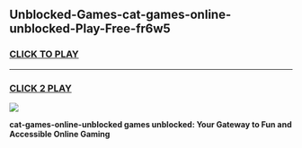 
## Unblocked-Games-cat-games-online-unblocked-Play-Free-fr6w5
<h3>
<a href="https://premium76.site?title=cat-games-online-unblocked&ref=09A">CLICK TO PLAY</a></h3>
<hr>

<h3>
<a href="https://premium76.site?title=cat-games-online-unblocked&ref=09A">CLICK 2 PLAY</a>
  
</h3>

<a href="https://premium76.site?title=cat-games-online-unblocked&ref=09A"><img src="https://clearcache.store/games.png"></a>


**cat-games-online-unblocked games unblocked: Your Gateway to Fun and Accessible Online Gaming**
